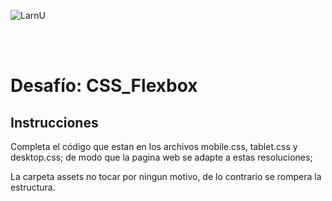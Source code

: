 ![LarnU](../_src/assets/00-PrimerosPasos/logo_LarnU.png)

<br>
<br>

# Desafío: CSS_Flexbox

## Instrucciones

Completa el código que estan en los archivos mobile.css, tablet.css y desktop.css; de modo que la pagina web se adapte a estas resoluciones;

La carpeta assets no tocar por ningun motivo, de lo contrario se rompera la estructura.
